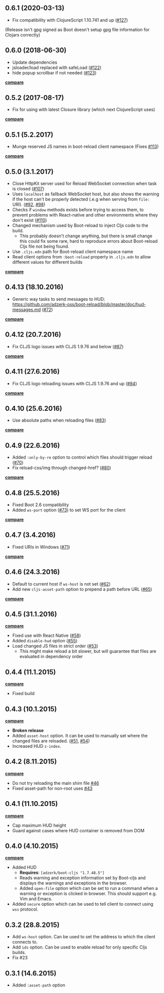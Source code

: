 ## 0.6.1 (2020-03-13)

- Fix compatibility with ClojureScript 1.10.741 and up ([#127](https://github.com/adzerk-oss/boot-reload/pull/127))

(Release isn't gpg signed as Boot doesn't setup gpg file information for Clojars
correctly)

## 0.6.0 (2018-06-30)

- Update dependencies
- jsloader/load replaced with safeLoad ([#122](https://github.com/adzerk-oss/boot-reload/pull/122))
- hide popup scrollbar if not needed ([#123](https://github.com/adzerk-oss/boot-reload/pull/123))

**[compare](https://github.com/adzerk-oss/boot-reload/compare/0.5.2...0.6.0)**

## 0.5.2 (2017-08-17)

- Fix for using with latest Closure library (which next ClojureScript uses)

**[compare](https://github.com/adzerk-oss/boot-reload/compare/0.5.1...0.5.2)**

## 0.5.1 (5.2.2017)

- Munge reserved JS names in boot-reload client namespace (Fixes [#113](https://github.com/adzerk-oss/boot-reload/issues/113))

**[compare](https://github.com/adzerk-oss/boot-reload/compare/0.5.0...0.5.1)**

## 0.5.0 (3.1.2017)

- Close HttpKit server used for Reload WebSocket connection when task is closed ([#107](https://github.com/adzerk-oss/boot-reload/issues/107))
- Uses `localhost` as fallback WebSocket host, but also shows the warning if the
host can't be properly detected (.e.g when serving from `file:` URI). ([#92](https://github.com/adzerk-oss/boot-reload/issues/92), [#98](https://github.com/adzerk-oss/boot-reload/issues/98))
- Checks if `window` methods exists before trying to access them, to prevent problems with React-native and other
environments where they don't exist ([#110](https://github.com/adzerk-oss/boot-reload/pull/110))
- Changed mechanism used by Boot-reload to inject Cljs code to the build.
    - This probably doesn't change anything, but there is small change this
    could fix some rare, hard to reproduce errors about Boot-reload Cljs
    file not being found.
- Use `.cljs.edn` path for Boot-reload client namespace name
- Read client options from `:boot-reload` property in `.cljs.edn` to allow different values for different builds

**[compare](https://github.com/adzerk-oss/boot-reload/compare/0.4.13...0.5.0)**

## 0.4.13 (18.10.2016)

- Generic way tasks to send messages to HUD: https://github.com/adzerk-oss/boot-reload/blob/master/doc/hud-messages.md ([#72](https://github.com/adzerk-oss/boot-reload/issues/72))

**[compare](https://github.com/adzerk-oss/boot-reload/compare/0.4.12...0.4.13)**

## 0.4.12 (20.7.2016)

- Fix CLJS logo issues with CLJS 1.9.76 and below ([#87](https://github.com/adzerk-oss/boot-reload/issues/87))

**[compare](https://github.com/adzerk-oss/boot-reload/compare/0.4.11...0.4.12)**

## 0.4.11 (27.6.2016)

- Fix CLJS logo reloading issues with CLJS 1.9.76 and up ([#84](https://github.com/adzerk-oss/boot-reload/pull/84))

**[compare](https://github.com/adzerk-oss/boot-reload/compare/0.4.10...0.4.11)**

## 0.4.10 (25.6.2016)

- Use absolute paths when reloading files ([#83](https://github.com/adzerk-oss/boot-reload/pull/83))

**[compare](https://github.com/adzerk-oss/boot-reload/compare/0.4.9...0.4.10)**

## 0.4.9 (22.6.2016)

- Added `:only-by-re` option to control which files should trigger reload ([#70](https://github.com/adzerk-oss/boot-reload/pull/70))
- Fix reload-css/img through changed-href? ([#80](https://github.com/adzerk-oss/boot-reload/pull/80))

**[compare](https://github.com/adzerk-oss/boot-reload/compare/0.4.8...0.4.9)**

## 0.4.8 (25.5.2016)

- Fixed Boot 2.6 compatibility
- Added `ws-port` option ([#73](https://github.com/adzerk-oss/boot-reload/pull/73)) to set WS port for the client

**[compare](https://github.com/adzerk-oss/boot-reload/compare/0.4.7...0.4.8)**

## 0.4.7 (3.4.2016)

- Fixed URIs in Windows ([#71](https://github.com/adzerk-oss/boot-reload/pull/71))

**[compare](https://github.com/adzerk-oss/boot-reload/compare/0.4.6...0.4.7)**

## 0.4.6 (24.3.2016)

- Default to current host if `ws-host` is not set ([#62](https://github.com/adzerk-oss/boot-reload/pull/62))
- Add new `cljs-asset-path` option to prepend a path before URL ([#65](https://github.com/adzerk-oss/boot-reload/pull/65))

**[compare](https://github.com/adzerk-oss/boot-reload/compare/0.4.5...0.4.6)**

## 0.4.5 (31.1.2016)

**[compare](https://github.com/adzerk-oss/boot-reload/compare/0.4.4...0.4.5)**

- Fixed use with React Native ([#58](https://github.com/adzerk-oss/boot-reload/pull/58))
- Added `disable-hud` option ([#55](https://github.com/adzerk-oss/boot-reload/pull/55))
- Load changed JS files in strict order ([#53](https://github.com/adzerk-oss/boot-reload/pull/53))
    - This might make reload a bit slower, but will guarantee that files are evaluated in dependency order

## 0.4.4 (11.1.2015)

**[compare](https://github.com/adzerk-oss/boot-reload/compare/0.4.3...0.4.4)**

- Fixed build

## 0.4.3 (10.1.2015)

**[compare](https://github.com/adzerk-oss/boot-reload/compare/0.4.2...0.4.3)**

- **Broken release**
- Added `asset-host` option. It can be used to manually set where the changed files
are reloaded. ([#51](https://github.com/adzerk-oss/boot-reload/issues/51),
[#54](https://github.com/adzerk-oss/boot-reload/issues/54))
- Increased HUD `z-index`.

## 0.4.2 (8.11.2015)

**[compare](https://github.com/adzerk-oss/boot-reload/compare/0.4.1...0.4.2)**

- Do not try reloading the main shim file [#46](https://github.com/adzerk-oss/boot-reload/issues/46)
- Fixed asset-path for non-root uses [#43](https://github.com/adzerk-oss/boot-reload/issues/43)

## 0.4.1 (11.10.2015)

**[compare](https://github.com/adzerk-oss/boot-reload/compare/0.4.0...0.4.1)**

- Cap maximum HUD height
- Guard against cases where HUD container is removed from DOM

## 0.4.0 (4.10.2015)

**[compare](https://github.com/adzerk-oss/boot-reload/compare/0.3.2...0.4.0)**

- Added HUD
    - **Requires**: `[adzerk/boot-cljs "1.7.48.5"]`
    - Reads warning and exception information set by Boot-cljs and displays
    the warnings and exceptions in the browser.
    - Added `open-file` option which can be set to run a command when a warning
    or exception is clicked in browser. This should support e.g. Vim and Emacs.
- Added `secure` option which can be used to tell client to connect using
`wss` protocol.

## 0.3.2 (28.8.2015)

- Add `ws-host` option. Can be used to set the address to which the client connects to.
- Add `ids` option. Can be used to enable reload for only specific Cljs builds.
- Fix #23

## 0.3.1 (14.6.2015)

- Added `:asset-path` option
